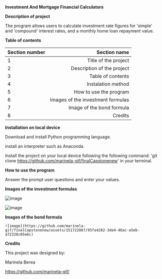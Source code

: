 **Investment And Mortgage Financial Calculators**

**Description of project**

The program allows users to calculate investment rate figures for 'simple' and 'compound' interest rates, and a monthly home loan repayment value.

**Table of contents**

|**Section number**| **Section name** |
| :--- | ---: |
| 1 | Title of the project |
| 2 | Description of the project |
| 3 | Table of contents |
| 4 | Instalation method |
| 5 | How to use the program |
| 6 | Images of the investment formulas |
| 7 |  Image of the bond formula |
| 8 | Credits |


**Installation on local device**

   Download and install Python programming language.
   
   install an interpreter such as Anaconda.
   
   Install the project on your local device following the following command: 'git clone https://github.com/marinela-gif/finalCapstonenew' in your terminal.

**How to use the program**

Answer the prompt user questions and enter your values.

**Images of the investment formulas**
   
   ![image](https://github.com/marinela-gif/finalCapstonenew/assets/151722887/1715d291-51fa-4a01-9978-737b43314293)


   ![image](https://github.com/marinela-gif/finalCapstonenew/assets/151722887/b0691774-dd26-43df-9777-0776caee8b76)



**Images of the bond formula**
    
    ![image](https://github.com/marinela-gif/finalCapstonenew/assets/151722887/95fa4282-3de4-46ac-a5eb-a72328c05e6c)


**Credits**

This project was designed by:

Marinela Berea

https://github.com/marinela-gif/





